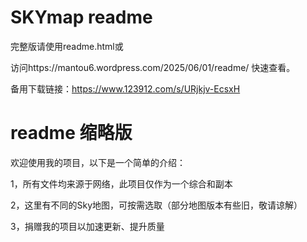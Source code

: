 # SKYmap readme
完整版请使用readme.html或

访问https://mantou6.wordpress.com/2025/06/01/readme/ 快速查看。


备用下载链接：https://www.123912.com/s/URjkjv-EcsxH

# readme 缩略版
欢迎使用我的项目，以下是一个简单的介绍：

1，所有文件均来源于网络，此项目仅作为一个综合和副本

2，这里有不同的Sky地图，可按需选取（部分地图版本有些旧，敬请谅解）

3，捐赠我的项目以加速更新、提升质量

